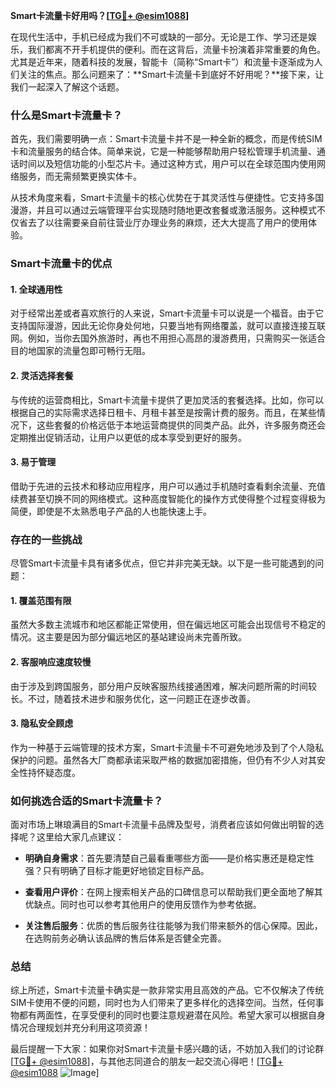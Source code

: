 **Smart卡流量卡好用吗？[[TG💪+ @esim1088](https://t.me/s/esim1088)]**

在现代生活中，手机已经成为我们不可或缺的一部分。无论是工作、学习还是娱乐，我们都离不开手机提供的便利。而在这背后，流量卡扮演着非常重要的角色。尤其是近年来，随着科技的发展，智能卡（简称“Smart卡”）和流量卡逐渐成为人们关注的焦点。那么问题来了：**Smart卡流量卡到底好不好用呢？**接下来，让我们一起深入了解这个话题。

### 什么是Smart卡流量卡？

首先，我们需要明确一点：Smart卡流量卡并不是一种全新的概念，而是传统SIM卡和流量服务的结合体。简单来说，它是一种能够帮助用户轻松管理手机流量、通话时间以及短信功能的小型芯片卡。通过这种方式，用户可以在全球范围内使用网络服务，而无需频繁更换实体卡。

从技术角度来看，Smart卡流量卡的核心优势在于其灵活性与便捷性。它支持多国漫游，并且可以通过云端管理平台实现随时随地更改套餐或激活服务。这种模式不仅省去了以往需要亲自前往营业厅办理业务的麻烦，还大大提高了用户的使用体验。

### Smart卡流量卡的优点

#### 1. 全球通用性
对于经常出差或者喜欢旅行的人来说，Smart卡流量卡可以说是一个福音。由于它支持国际漫游，因此无论你身处何地，只要当地有网络覆盖，就可以直接连接互联网。例如，当你去国外旅游时，再也不用担心高昂的漫游费用，只需购买一张适合目的地国家的流量包即可畅行无阻。

#### 2. 灵活选择套餐
与传统的运营商相比，Smart卡流量卡提供了更加灵活的套餐选择。比如，你可以根据自己的实际需求选择日租卡、月租卡甚至是按需计费的服务。而且，在某些情况下，这些套餐的价格远低于本地运营商提供的同类产品。此外，许多服务商还会定期推出促销活动，让用户以更低的成本享受到更好的服务。

#### 3. 易于管理
借助于先进的云技术和移动应用程序，用户可以通过手机随时查看剩余流量、充值续费甚至切换不同的网络模式。这种高度智能化的操作方式使得整个过程变得极为简便，即使是不太熟悉电子产品的人也能快速上手。

### 存在的一些挑战

尽管Smart卡流量卡具有诸多优点，但它并非完美无缺。以下是一些可能遇到的问题：

#### 1. 覆盖范围有限
虽然大多数主流城市和地区都能正常使用，但在偏远地区可能会出现信号不稳定的情况。这主要是因为部分偏远地区的基站建设尚未完善所致。

#### 2. 客服响应速度较慢
由于涉及到跨国服务，部分用户反映客服热线接通困难，解决问题所需的时间较长。不过，随着技术进步和服务优化，这一问题正在逐步改善。

#### 3. 隐私安全顾虑
作为一种基于云端管理的技术方案，Smart卡流量卡不可避免地涉及到了个人隐私保护的问题。虽然各大厂商都承诺采取严格的数据加密措施，但仍有不少人对其安全性持怀疑态度。

### 如何挑选合适的Smart卡流量卡？

面对市场上琳琅满目的Smart卡流量卡品牌及型号，消费者应该如何做出明智的选择呢？这里给大家几点建议：

- **明确自身需求**：首先要清楚自己最看重哪些方面——是价格实惠还是稳定性强？只有明确了目标才能更好地锁定目标产品。
  
- **查看用户评价**：在网上搜索相关产品的口碑信息可以帮助我们更全面地了解其优缺点。同时也可以参考其他用户的使用反馈作为参考依据。

- **关注售后服务**：优质的售后服务往往能够为我们带来额外的信心保障。因此，在选购前务必确认该品牌的售后体系是否健全完善。

### 总结

综上所述，Smart卡流量卡确实是一款非常实用且高效的产品。它不仅解决了传统SIM卡使用不便的问题，同时也为人们带来了更多样化的选择空间。当然，任何事物都有两面性，在享受便利的同时也要注意规避潜在风险。希望大家可以根据自身情况合理规划并充分利用这项资源！

最后提醒一下大家：如果你对Smart卡流量卡感兴趣的话，不妨加入我们的讨论群[[TG💪+ @esim1088](https://t.me/s/esim1088)]，与其他志同道合的朋友一起交流心得吧！[[TG💪+ @esim1088](https://t.me/s/esim1088) ![Image](https://i.postimg.cc/4NQfJmqS/Snipaste-2025-05-13-00-14-12.png)]